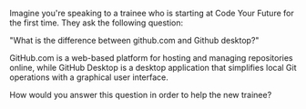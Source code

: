 Imagine you're speaking to a trainee who is starting at Code Your Future for the first time. 
They ask the following question:

"What is the difference between github.com and Github desktop?"

GitHub.com is a web-based platform for hosting and managing repositories online, while GitHub Desktop is a desktop application that simplifies local Git operations with a graphical user interface.

How would you answer this question in order to help the new trainee?